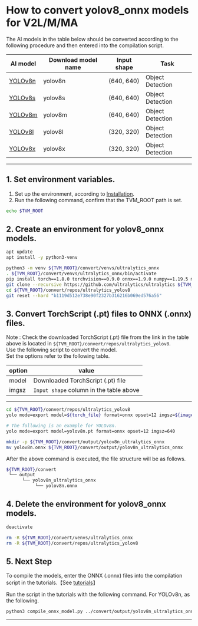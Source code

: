 # How to convert yolov8_onnx models for V2L/M/MA
<!-- Below is a list of AI models supported by this manual. -->
The AI models in the table below should be converted according to the following procedure and then entered into the compilation script.

| AI model                                                                                                                                     | Download model name             |Input shape    | Task              |
|----------------------------------------------------------------------------------------------------------------------------------------------|---------------------------------|---------------|-------------------|
| [YOLOv8n](https://github.com/ultralytics/assets/releases/download/v0.0.0/yolov8n.pt)                                                           |yolov8n                          |(640, 640)     | Object Detection    |
| [YOLOv8s](https://github.com/ultralytics/assets/releases/download/v0.0.0/yolov8s.pt)                                                           |yolov8s                          |(640, 640)     | Object Detection    |
| [YOLOv8m](https://github.com/ultralytics/assets/releases/download/v0.0.0/yolov8m.pt)                                                           |yolov8m                          |(640, 640)     | Object Detection    |
| [YOLOv8l](https://github.com/ultralytics/assets/releases/download/v0.0.0/yolov8l.pt)                                                           |yolov8l                          |(320, 320)     | Object Detection    |
| [YOLOv8x](https://github.com/ultralytics/assets/releases/download/v0.0.0/yolov8x.pt)                                                           |yolov8x                          |(320, 320)     | Object Detection    |
---

## 1. Set environment variables.

1. Set up the environment, according to [Installation](../../../setup/README.md).  
2. Run the following command, confirm that the TVM_ROOT path is set.

```sh
echo $TVM_ROOT
```

## 2. Create an environment for yolov8_onnx models.

```sh
apt update
apt install -y python3-venv 

python3 -m venv ${TVM_ROOT}/convert/venvs/ultralytics_onnx
. ${TVM_ROOT}/convert/venvs/ultralytics_onnx/bin/activate
pip install torch==1.8.0 torchvision==0.9.0 onnx==1.9.0 numpy==1.19.5 matplotlib==3.2.2 pandas==1.3.3 protobuf==3.20.* ultralytics==8.0.104
git clone --recursive https://github.com/ultralytics/ultralytics ${TVM_ROOT}/convert/repos/ultralytics_yolov8
cd ${TVM_ROOT}/convert/repos/ultralytics_yolov8
git reset --hard "b1119d512e738e90f2327b316216b069ed576a56"
```

## 3. Convert TorchScript (.pt) files to ONNX (.onnx) files.

Note : Check the downloaded TorchScript (.pt) file from the link in the table above is located in `${TVM_ROOT}/convert/repos/ultralytics_yolov8`.\
Use the following script to convert the model. \
Set the options refer to the following table.

|option    |value                                  |
|----------|---------------------------------------|
|model     |Downloaded TorchScript (.pt) file      |
|imgsz     |`Input shape` column in the table above|
---

```sh
cd ${TVM_ROOT}/convert/repos/ultralytics_yolov8
yolo mode=export model=${torch_file} format=onnx opset=12 imgsz=${image_size}

# The following is an example for YOLOv8n.
yolo mode=export model=yolov8n.pt format=onnx opset=12 imgsz=640

mkdir -p ${TVM_ROOT}/convert/output/yolov8n_ultralytics_onnx
mv yolov8n.onnx ${TVM_ROOT}/convert/output/yolov8n_ultralytics_onnx
```

After the above command is executed, the file structure will be as follows.

```sh
${TVM_ROOT}/convert
 └── output
      └── yolov8n_ultralytics_onnx
           └── yolov8n.onnx
```

## 4. Delete the environment for yolov8_onnx models.

```sh
deactivate

rm -R ${TVM_ROOT}/convert/venvs/ultralytics_onnx
rm -R ${TVM_ROOT}/convert/repos/ultralytics_yolov8
```

## 5. Next Step

To compile the models, enter the ONNX (.onnx) files into the compilation script in the tutorials.【See [tutorials](../../../tutorials/)】

Run the script in the tutorials with the following command. For YOLOv8n, as the following.

```sh
python3 compile_onnx_model.py ../convert/output/yolov8n_ultralytics_onnx/yolov8n.onnx -o yolov8n_onnx -s 1,3,640,640 -i data
```

----